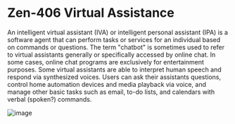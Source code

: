 # Zen-406 Virtual Assistance
 An intelligent virtual assistant (IVA) or intelligent personal assistant (IPA) is a software agent that can perform tasks or services for an individual based on commands or questions. The term "chatbot" is sometimes used to refer to virtual assistants generally or specifically accessed by online chat. In some cases, online chat programs are exclusively for entertainment purposes. Some virtual assistants are able to interpret human speech and respond via synthesized voices. Users can ask their assistants questions, control home automation devices and media playback via voice, and manage other basic tasks such as email, to-do lists, and calendars with verbal (spoken?) commands.

![image](https://user-images.githubusercontent.com/60054130/124916356-34828680-e010-11eb-933b-1b2934c7d78d.png)
